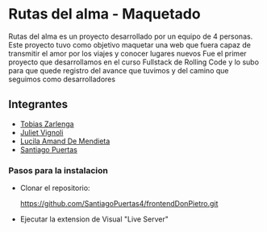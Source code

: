 # Rutas del alma - Maquetado

Rutas del alma es un proyecto desarrollado por un equipo de 4 personas.
Este proyecto tuvo como objetivo maquetar una web que fuera capaz de transmitir el amor por los viajes y conocer lugares nuevos
Fue el primer proyecto que desarrollamos en el curso Fullstack de Rolling Code y lo subo para que quede registro del avance que tuvimos y del camino que seguimos como desarrolladores

## Integrantes

- [Tobias Zarlenga](https://github.com/tobiaszarlenga)
- [Juliet Vignoli](https://github.com/mjulietavignoli)
- [Lucila Amand De Mendieta](https://github.com/lucilaadm)
- [Santiago Puertas](https://github.com/SantiagoPuertas4)

### Pasos para la instalacion

- Clonar el repositorio:

  https://github.com/SantiagoPuertas4/frontendDonPietro.git

- Ejecutar la extension de Visual "Live Server"
